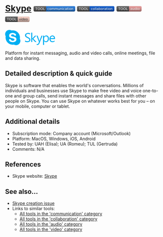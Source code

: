 # [Skype](https://www.skype.com)  [<img src="images/communication.png" align="bottom">](https://github.com/e-CLOSE/Toolbox/issues?q=label%3A01_TOOL+label%3Acommunication) [<img src="images/collaboration.png" align="bottom">](https://github.com/e-CLOSE/Toolbox/issues?q=label%3A01_TOOL+label%3Acollaboration) [<img src="images/audio.png" align="bottom">](https://github.com/e-CLOSE/Toolbox/issues?q=label%3A01_TOOL+label%3Aaudio) [<img src="images/video.png" align="bottom">](https://github.com/e-CLOSE/Toolbox/issues?q=label%3A01_TOOL+label%3Avideo)

[<img src="images/logo_kype.png" align="bottom" height="50" alt="logo_kype Logo">](https://www.skype.com)

Platform for instant messaging, audio and video calls, online meetings, file and data sharing.


## Detailed description & quick guide

Skype is software that enables the world's conversations. Millions of individuals and businesses use Skype to make free video and voice one-to-one and group calls, send instant messages and share files with other people on Skype. You can use Skype on whatever works best for you – on your mobile, computer or tablet.


## Additional details

- Subscription mode: Company account (Microsoft/Outlook)
- Platform: MacOS, Windows, iOS, Android
- Tested by: UAH (Elisa); UA (Romeu); TUL (Gertruda)
- Comments: N/A


## References

- Skype website: [Skype](https://www.skype.com)


## See also...

- [Skype creation issue](https://github.com/e-CLOSE/Toolbox/issues/159)
- Links to similar tools:
  - [All tools in the 'communication' category](https://github.com/e-CLOSE/Toolbox/issues?q=label%3A01_TOOL+label%3Acommunication)
  - [All tools in the 'collaboration' category](https://github.com/e-CLOSE/Toolbox/issues?q=label%3A01_TOOL+label%3Acollaboration)
  - [All tools in the 'audio' category](https://github.com/e-CLOSE/Toolbox/issues?q=label%3A01_TOOL+label%3Aaudio)
  - [All tools in the 'video' category](https://github.com/e-CLOSE/Toolbox/issues?q=label%3A01_TOOL+label%3Avideo)
